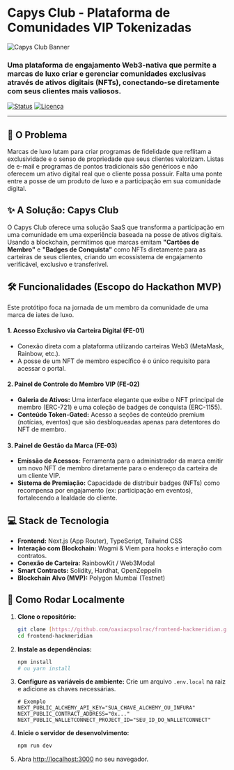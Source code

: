 # Capys Club - Plataforma de Comunidades VIP Tokenizadas

![Capys Club Banner](https://via.placeholder.com/1200x400.png?text=Capys+Club+-+Luxury+VIP+Platform)

### Uma plataforma de engajamento Web3-nativa que permite a marcas de luxo criar e gerenciar comunidades exclusivas através de ativos digitais (NFTs), conectando-se diretamente com seus clientes mais valiosos.

[![Status](https://img.shields.io/badge/status-em--desenvolvimento-yellow?style=for-the-badge)](https://github.com/oaxiacpsolrac/frontend-hackmeridian) [![Licença](https://img.shields.io/badge/licen%C3%A7a-MIT-blue?style=for-the-badge)](./LICENSE)

---

## 🚀 O Problema

Marcas de luxo lutam para criar programas de fidelidade que reflitam a exclusividade e o senso de propriedade que seus clientes valorizam. Listas de e-mail e programas de pontos tradicionais são genéricos e não oferecem um ativo digital real que o cliente possa possuir. Falta uma ponte entre a posse de um produto de luxo e a participação em sua comunidade digital.

## ✨ A Solução: Capys Club

O Capys Club oferece uma solução SaaS que transforma a participação em uma comunidade em uma experiência baseada na posse de ativos digitais. Usando a blockchain, permitimos que marcas emitam **"Cartões de Membro"** e **"Badges de Conquista"** como NFTs diretamente para as carteiras de seus clientes, criando um ecossistema de engajamento verificável, exclusivo e transferível.

## 🛠️ Funcionalidades (Escopo do Hackathon MVP)

Este protótipo foca na jornada de um membro da comunidade de uma marca de iates de luxo.

#### 1. **Acesso Exclusivo via Carteira Digital (FE-01)**
   - Conexão direta com a plataforma utilizando carteiras Web3 (MetaMask, Rainbow, etc.).
   - A posse de um NFT de membro específico é o único requisito para acessar o portal.

#### 2. **Painel de Controle do Membro VIP (FE-02)**
   - **Galeria de Ativos:** Uma interface elegante que exibe o NFT principal de membro (ERC-721) e uma coleção de badges de conquista (ERC-1155).
   - **Conteúdo Token-Gated:** Acesso a seções de conteúdo premium (notícias, eventos) que são desbloqueadas apenas para detentores do NFT de membro.

#### 3. **Painel de Gestão da Marca (FE-03)**
   - **Emissão de Acessos:** Ferramenta para o administrador da marca emitir um novo NFT de membro diretamente para o endereço da carteira de um cliente VIP.
   - **Sistema de Premiação:** Capacidade de distribuir badges (NFTs) como recompensa por engajamento (ex: participação em eventos), fortalecendo a lealdade do cliente.

## 💻 Stack de Tecnologia

-   **Frontend:** Next.js (App Router), TypeScript, Tailwind CSS
-   **Interação com Blockchain:** Wagmi & Viem para hooks e interação com contratos.
-   **Conexão de Carteira:** RainbowKit / Web3Modal
-   **Smart Contracts:** Solidity, Hardhat, OpenZeppelin
-   **Blockchain Alvo (MVP):** Polygon Mumbai (Testnet)

## 🚀 Como Rodar Localmente

1.  **Clone o repositório:**
    ```bash
    git clone [https://github.com/oaxiacpsolrac/frontend-hackmeridian.git](https://github.com/oaxiacpsolrac/frontend-hackmeridian.git)
    cd frontend-hackmeridian
    ```

2.  **Instale as dependências:**
    ```bash
    npm install
    # ou yarn install
    ```

3.  **Configure as variáveis de ambiente:**
    Crie um arquivo `.env.local` na raiz e adicione as chaves necessárias.
    ```
    # Exemplo
    NEXT_PUBLIC_ALCHEMY_API_KEY="SUA_CHAVE_ALCHEMY_OU_INFURA"
    NEXT_PUBLIC_CONTRACT_ADDRESS="0x..."
    NEXT_PUBLIC_WALLETCONNECT_PROJECT_ID="SEU_ID_DO_WALLETCONNECT"
    ```

4.  **Inicie o servidor de desenvolvimento:**
    ```bash
    npm run dev
    ```

5.  Abra [http://localhost:3000](http://localhost:3000) no seu navegador.
